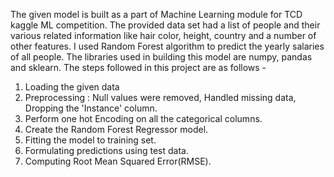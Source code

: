 The given model is built as a part of Machine Learning module for TCD kaggle ML competition.
The provided data set had a list of people and their various related information like hair color, height, country and a number of other features.
I used Random Forest algorithm to predict the yearly salaries of all people.
 The libraries used in building this model are numpy, pandas and sklearn.
 The steps followed in this project are as follows - 
 1. Loading the given data 
 2. Preprocessing : Null values were removed, Handled missing data, Dropping the 'Instance' column.
 3. Perform one hot Encoding on all the categorical columns. 
 4. Create the Random Forest Regressor model. 
 5. Fitting the model to training set.
 6. Formulating predictions using test data. 
 7. Computing Root Mean Squared Error(RMSE).
